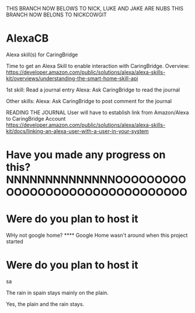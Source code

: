 THIS BRANCH NOW BELOWS TO NICK, LUKE AND JAKE ARE NUBS
THIS BRANCH NOW BELONS TO NICKCOWGIT

# AlexaCB
Alexa skill(s) for CaringBridge

Time to get an Alexa Skill to enable interaction with CaringBridge.
Overview: https://developer.amazon.com/public/solutions/alexa/alexa-skills-kit/overviews/understanding-the-smart-home-skill-api

1st skill:  Read a journal entry
Alexa: Ask CaringBridge to read the journal

Other skills:
Alexa: Ask CaringBridge to post comment for the journal


READING THE JOURNAL
  User will have to establish link from Amazon/Alexa to CaringBridge Account
  https://developer.amazon.com/public/solutions/alexa/alexa-skills-kit/docs/linking-an-alexa-user-with-a-user-in-your-system


 Have you made any progress on this?
NNNNNNNNNNNNNNOOOOOOOOOOOOOOOOOOOOOOOOOOOOOOOO
=======
  

  
Were do you plan to host it
=======

 WHy not google home?
      **** Google Home wasn't around when this project started

Were do you plan to host it
=======
sa

The rain in spain stays mainly on the plain.

Yes, the plain and the rain stays.



